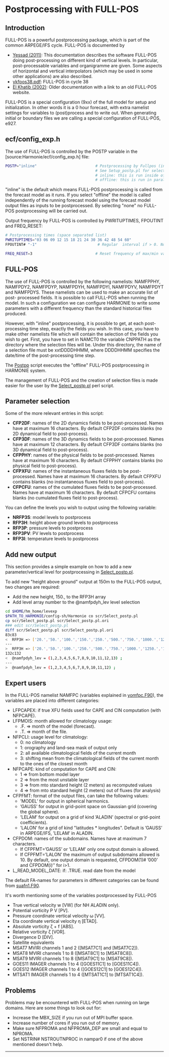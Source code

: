 # Postprocessing with FULL-POS

## Introduction

FULL-POS is a powerful postprocessing package, which is part of the 
common ARPEGE/IFS cycle. FULL-POS is documented by 
 * [Yessad (2011)](http://www.cnrm.meteo.fr/gmapdoc/spip.php?article157): This documentation describes the software FULL-POS doing post-processing on different kind of vertical levels. In particular, post-processable variables and organigramme are given. Some aspects of horizontal and vertical interpolators (which may be used in some other applications) are also described.
 * [ykfpos38.pdf](http://www.cnrm.meteo.fr/gmapdoc/IMG/pdf/ykfpos38.pdf): FULL-POS in cycle 38
 * [El Khatib (2002)](http://www.cnrm.meteo.fr/gmapdoc/spip.php?article17): Older documentation with a link to an old FULL-POS website.

FULL-POS is a special configuration (9xx) of the full model for setup and initialization. In other words it is a 0 hour forecast, with extra namelist settings for variables to (post)process and to write out. When generating initial or boundary files we are calling a special configuration of FULL-POS, e927.

## ecf/config_exp.h
The use of FULL-POS is controlled by the POSTP variable in the [source:Harmonie/ecf/config_exp.h] file:
```bash
POSTP="inline"                          # Postprocessing by Fullpos (inline|offline|none).
                                        # See Setup_postp.pl for selection of fields.
                                        # inline: this is run inside of the forecast
                                        # offline: this is run in parallel to the forecast in a separate task
```
"inline" is the default which means FULL-POS postprocessing is called from the forecast model as it runs. If you select "offline" the model is called independently of the running forecast model using the forecast model output files as inputs to be postprocessed. By selecting "none" no FULL-POS postprocessing will be carried out.

Output frequency by FULL-POS is controlled by PWRITUPTIMES, FPOUTINT and FREQ_RESET:
```bash
# Postprocessing times (space separated list)
PWRITUPTIMES="03 06 09 12 15 18 21 24 30 36 42 48 54 60"
FPOUTINT# "-1"                           # Regular  interval if > 0. Not used if < 0.

FREQ_RESET=3                            # Reset frequency of max/min values in hours, controls NRAZTS
```

## FULL-POS

The use of FULL-POS is controlled by the following namelists: NAMFPPHY, NAMFPDY2, NAMFPDYP,
NAMFPDYH, NAMFPDYI, NAMFPDYV, NAMFPDYT and NAMFPDYS. These namelists can be used to make an accurate list of post-
processed fields. It is possible to call FULL-POS when running the model. In such a configuration we can configure HARMONIE to write some parameters with a different frequency than the standard historical files produced. 

However, with "inline" postprocessing, it is possible to get, at each post-processing time step, exactly the fields you wish. In this case, you have to make other namelists file which will contain the selection of the fields you wish to get. First, you have to set in NAMCT0 the variable CNPPATH as the directory where the selection files will be. Under this directory, the name of a selection file must be xxtDDDDHHMM, where DDDDHHMM specifies the date/time of the post-processing time step.

The [Postpp](Harmonie/scr/Postpp?rev=release-43h2.beta.3) script executes the "offline" FULL-POS postprocessing in HARMONIE system. 


The management of FULL-POS and the creation of selection files is made easier for the user by the 
[Select_postp.pl](Harmonie/scr/Select_postp.pl?rev=release-43h2.beta.3) perl script. 

## Parameter selection
Some of the more relevant entries in this script:
 * **CFP2DF**: names of the 2D dynamics fields to be post-processed. Names have at maximum 16 characters. By default CFP2DF contains blanks (no 2D dynamical field to post-process).
 * **CFP3DF**: names of the 3D dynamics fields to be post-processed. Names have at maximum 12 characters. By default CFP3DF contains blanks (no 3D dynamical field to post-process).
 * **CFPPHY**: names of the physical fields to be post-processed. Names have at maximum 16 characters. By default CFPPHY contains blanks (no physical field to post-process). 
 * **CFPXFU**:  names of the instantaneous fluxes fields to be post-processed. Names have at maximum 16 characters. By default CFPXFU contains blanks (no instantaneous fluxes field to post-process).
 * **CFPCFU**: names of the cumulated fluxes fields to be post-processed. Names have at maximum 16 characters. By default CFPCFU contains blanks (no cumulated fluxes field to post-process).

You can define the levels you wish to output using the following variable:
 * **NRFP3S**: model levels to postprocess
 * **RFP3H**: height above ground levels to postprocess
 * **RFP3P**: pressure levels to postprocess
 * **RFP3PV**: PV levels to postprocess
 * **RFP3I**: temperature levels to postprocess

## Add new output
This section provides a simple example on how to add a new parameter/vertical level for postprocessing in [Select_postp.pl](Harmonie/scr/Select_postp.pl?rev=release-43h2.beta.3).

To add new "height above ground" output at 150m to the FULL-POS output, two changes are required:
 * Add the new height, 150., to the RFP3H array
 * Add level array number to the @namfpdyh_lev level selection

```bash
cd $HOME/hm_home/levexp
$PATH_TO_HARMONIE/config-sh/Harmonie co scr/Select_postp.pl
cp scr/Select_postp.pl scr/Select_postp.pl.ori
### edit scr/Select_postp.pl
diff scr/Select_postp.pl scr/Select_postp.pl.ori
83c83
<  RFP3H => ['20.','50.','100.','150.','250.','500.','750.','1000.','1250.','1500.','2000.','2500.','3000.'],
---
>  RFP3H => ['20.','50.','100.','250.','500.','750.','1000.','1250.','1500.','2000.','2500.','3000.'],
132c132
<  @namfpdyh_lev = (1,2,3,4,5,6,7,8,9,10,11,12,13) ;
---
>  @namfpdyh_lev = (1,2,3,4,5,6,7,8,9,10,11,12) ;
```
## Expert users

In the FULL-POS namelist NAMFPC (variables explained in [yomfpc.F90](Harmonie/src/arp/module/yomfpc.F90?rev=release-43h2.beta.3)), the variables are placed into different categories:

 * LFPCAPEX: if true XFU fields used for CAPE and CIN computation (with NFPCAPE).
 * LFPMOIS: month allowed for climatology usage:
   * .F. => month of the model (forecast).
   * .T. => month of the file.
 * NFPCLI:  usage level for climatology:
   * 0: no climatology
   * 1: orography and land-sea mask of output only
   * 2: all available climatological fields of the current month
   * 3: shifting mean from the climatological fields of the current month to the ones of the closest month
 * NFPCAPE: kind of computation for CAPE and CIN:
   * 1 => from bottom model layer
   * 2 => from the most unstable layer
   * 3 => from mto standard height (2 meters) as recomputed values
   * 4 => from mto standard height (2 meters) out of fluxes (for analysis)
 * CFPFMT:  format of the output files, can take the following values:
   * ’MODEL’ for output in spherical harmonics.
   * ’GAUSS’ for output in grid-point space on Gaussian grid (covering the global sphere).
   * ’LELAM’ for output on a grid of kind ’ALADIN’ (spectral or grid-point coefficients).
   * ’LALON’ for a grid of kind "latitudes * longitudes".
  Default is ’GAUSS’ in ARPEGE/IFS, ’LELAM’ in ALADIN.
 * CFPDOM: names of the subdomains. Names have at maximum 7 characters.
   * If CFPFMT=’GAUSS’ or ’LELAM’ only one output domain is allowed.
   * If CFPFMT=’LALON’ the maximum of output subdomains allowed is 10.
   By default, one output domain is requested, CFPDOM(1)# ’000’ and CFPDOM(i)’’ for i>1.
 * L_READ_MODEL_DATE:  if: .TRUE. read date from the model

The default FA-names for parameters in different categories can be found from [suafn1.F90](Harmonie/src/arp/setup/suafn1.F90#L687?rev=release-43h2.beta.3).

It's worth mentioning some of the variables postprocessed by FULL-POS
 * True vertical velocity w [VW] (for NH ALADIN only).
 * Potential vorticity P V [PV].
 * Pressure coordinate vertical velocity ω [VV].
 * Eta coordinate vertical velocity η [ETAD].
 * Absolute vorticity ζ + f [ABS].
 * Relative vorticity ζ [VOR].
 * Divergence D [DIV].
 * Satellite equivalents
  * MSAT7 MVIRI channels 1 and 2 ([MSAT7C1] and [MSAT7C2]).
  * MSAT8 MVIRI channels 1 to 8 ([MSAT8C1] to [MSAT8C8]).
  * MSAT9 MVIRI channels 1 to 8 ([MSAT9C1] to [MSAT9C8]).
  * GOES11 IMAGER channels 1 to 4 ([GOES11C1] to [GOES11C4]).
  * GOES12 IMAGER channels 1 to 4 ([GOES12C1] to [GOES12C4]).
  * MTSAT1 IMAGER channels 1 to 4 ([MTSAT1C1] to [MTSAT1C4]).

## Problems
Problems may be encountered with FULL-POS when running on large domains. Here are some things to look out for:
 * Increase the MBX_SIZE if you run out of MPI buffer space. 
 * Increase number of cores if you run out of memory.
 * Make sure NFPROMA and NFPROMA_DEP are small and equal to NPROMA.
 * Set NSTRIN# NSTROUTNPROC in nampar0 if one of the above mentioned doesn't help.
 

----